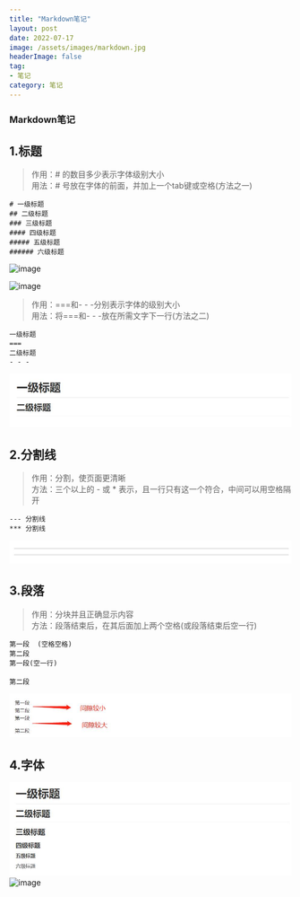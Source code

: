 ```yaml
---
title: "Markdown笔记"
layout: post
date: 2022-07-17
image: /assets/images/markdown.jpg
headerImage: false
tag:
- 笔记
category: 笔记
---
```


###	Markdown笔记

##	1.标题
> 作用：# 的数目多少表示字体级别大小  
> 用法：# 号放在字体的前面，并加上一个tab键或空格(方法之一)  

	# 一级标题
	## 二级标题
	### 三级标题
	#### 四级标题
	##### 五级标题
	###### 六级标题

<!-- ![](../assets/images/Markdown_img/Title1.jpg) -->
![image](https://raw.githubusercontent.com/zhuoyue2/zhuoyue2.github.io/master/assets/images/Markdown_img/Title1.jpg)

![image](https://github.com/zhuoyue2/zhuoyue2.github.io/blob/master/assets/images/Markdown_img/Title1.jpg?raw=true)

> 作用：===和- - -分别表示字体的级别大小  
> 用法：将===和- - -放在所需文字下一行(方法之二)  

	一级标题
	===
	二级标题
	- - -

![](..\assets\images\Markdown_img\Title2.jpg)



## 2.分割线
> 作用：分割，使页面更清晰  
> 方法：三个以上的 - 或 * 表示，且一行只有这一个符合，中间可以用空格隔开  

	--- 分割线
	*** 分割线  

![](..\assets\images\Markdown_img\Dividing_line.jpg)



## 3.段落
> 作用：分块并且正确显示内容  
> 方法：段落结束后，在其后面加上两个空格(或段落结束后空一行)

	第一段  (空格空格)
	第二段
	第一段(空一行)

	第二段  

![](..\assets\images\Markdown_img\paragraph_Div.jpg)



## 4.字体

![](../assets/images/Markdown_img/Title1.jpg)  
![image](https://t7.baidu.com/it/u=2604797219,1573897854&fm=193&f=GIF)


